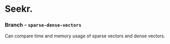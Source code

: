 # Seekr.

### Branch - `sparse-dense-vectors` 
Can compare time and memory usage of sparse vectors and dense vectors. 
